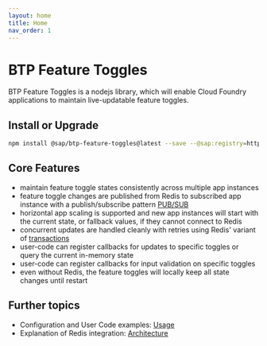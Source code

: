 ```yaml
---
layout: home
title: Home
nav_order: 1
---
```


# BTP Feature Toggles

BTP Feature Toggles is a nodejs library, which will enable Cloud Foundry applications to maintain live-updatable feature
toggles.

## Install or Upgrade

```bash
npm install @sap/btp-feature-toggles@latest --save --@sap:registry=https://int.repositories.cloud.sap/artifactory/api/npm/build-releases-npm/
```

## Core Features

- maintain feature toggle states consistently across multiple app instances
- feature toggle changes are published from Redis to subscribed app instance with a publish/subscribe pattern [PUB/SUB](https://redis.io/topics/pubsub)
- horizontal app scaling is supported and new app instances will start with the current state,
  or fallback values, if they cannot connect to Redis
- concurrent updates are handled cleanly with retries using Redis' variant of [transactions](https://redis.io/topics/transactions)
- user-code can register callbacks for updates to specific toggles or query the current in-memory state
- user-code can register callbacks for input validation on specific toggles
- even without Redis, the feature toggles will locally keep all state changes until restart

## Further topics

- Configuration and User Code examples: [Usage](usage)
- Explanation of Redis integration: [Architecture](architecture)
<!-- TODO cap service example code -->
